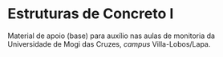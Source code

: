 # Estruturas de Concreto I
Material de apoio (base) para auxílio nas aulas de monitoria da Universidade de Mogi das Cruzes, *campus* Villa-Lobos/Lapa.
